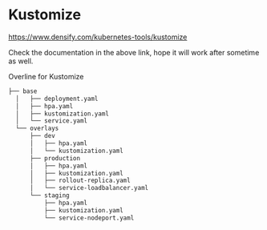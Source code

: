 # Kustomize

<https://www.densify.com/kubernetes-tools/kustomize>

Check the documentation in the above link, hope it will work after sometime as well.

Overline for Kustomize

```bash
├── base
  │   ├── deployment.yaml
  │   ├── hpa.yaml
  │   ├── kustomization.yaml
  │   └── service.yaml
  └── overlays
      ├── dev
      │   ├── hpa.yaml
      │   └── kustomization.yaml
      ├── production
      │   ├── hpa.yaml
      │   ├── kustomization.yaml
      │   ├── rollout-replica.yaml
      │   └── service-loadbalancer.yaml
      └── staging
          ├── hpa.yaml
          ├── kustomization.yaml
          └── service-nodeport.yaml
```